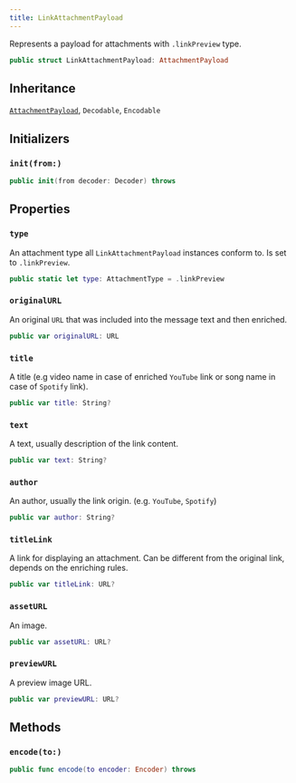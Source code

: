 ```yaml
---
title: LinkAttachmentPayload
---
```


Represents a payload for attachments with `.linkPreview` type.

``` swift
public struct LinkAttachmentPayload: AttachmentPayload 
```

## Inheritance

[`AttachmentPayload`](../attachment-payload), `Decodable`, `Encodable`

## Initializers

### `init(from:)`

``` swift
public init(from decoder: Decoder) throws 
```

## Properties

### `type`

An attachment type all `LinkAttachmentPayload` instances conform to. Is set to `.linkPreview`.

``` swift
public static let type: AttachmentType = .linkPreview
```

### `originalURL`

An original `URL` that was included into the message text and then enriched.

``` swift
public var originalURL: URL
```

### `title`

A title (e.g video name in case of enriched `YouTube` link or song name in case of `Spotify` link).

``` swift
public var title: String?
```

### `text`

A text, usually description of the link content.

``` swift
public var text: String?
```

### `author`

An author, usually the link origin. (e.g. `YouTube`, `Spotify`)

``` swift
public var author: String?
```

### `titleLink`

A link for displaying an attachment.
Can be different from the original link, depends on the enriching rules.

``` swift
public var titleLink: URL?
```

### `assetURL`

An image.

``` swift
public var assetURL: URL?
```

### `previewURL`

A preview image URL.

``` swift
public var previewURL: URL?
```

## Methods

### `encode(to:)`

``` swift
public func encode(to encoder: Encoder) throws 
```
